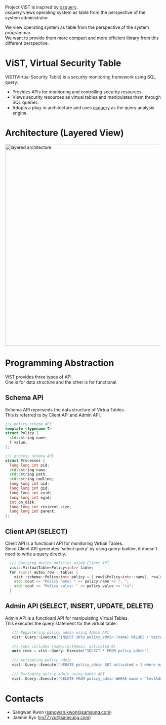 Project ViST is inspired by [osquery](https://osquery.io/).  
osquery views operating system as table 
from the perspective of the system administrator. 

We view operating system as table 
from the perspective of the system programmar.  
We want to provide them more compact and 
more efficient library from this different perspective.


# ViST, Virtual Security Table
ViST(Virtual Security Table) is a security monitoring framework using SQL query.
- Provides APIs for monitoring and controlling security resources.
- Views security resources as virtual tables and manipulates them through SQL queries.
- Adopts a plug-in architecture and uses [osquery](https://osquery.io/) as the query analysis engine.

# Architecture (Layered View)
<img src="https://github.sec.samsung.net/storage/user/692/files/9badb280-20db-11ea-8c37-a314f094a3aa" alt="layered architecture" width="650" height="650">

# Programming Abstraction
ViST provides three types of API.  
One is for data structure and the other is for functional.

## Schema API
Schema API represents the data structure of Virtua Tables.  
This is referred to by Client API and Admin API.
```cpp
/// policy schema API
template <typename T>
struct Policy {
  std::string name;
  T value;
};

/// process schema API
struct Processes {
  long long int pid;
  std::string name;
  std::string path;
  std::string cmdline;
  long long int uid;
  long long int gid;
  long long int euid;
  long long int egid;
  int on_disk;
  long long int resident_size;
  long long int parent;
};
```


## Client API (SELECT)
Client API is a functioanl API for monitoring Virtual Tables.  
Since Client API generates 'select query' by using query-builder, it doesn't need to write a query directly.

```cpp
  /// Querying device policies using Client API
  vist::VirtualTable<Policy<int>> table;
  for (const auto& row : table) {
    vist::schema::Policy<int> policy = { row[&Policy<int>::name], row[&Policy<int>::value] };
    std::cout << "Policy name: " << policy.name << ", ";
    std::cout << "Policy value: " << policy.value << "\n";
  }
```

## Admin API (SELECT, INSERT, UPDATE, DELETE)
Admin API is a functioanl API for manipulating Virtual Tables.  
This executes the query statement for the virtual table.
```cpp
   /// Registering policy admin using Admin API
   vist::Query::Execute("INSERT INTO policy_admin (name) VALUES ('testAdmin')");
   
   /// rows includes [name:testAdmin, activated:0]
   auto rows = vist::Query::Execute("SELECT * FROM policy_admin");
   
   /// Activating policy admin
   vist::Query::Execute("UPDATE policy_admin SET activated = 1 where name = 'testAdmin'");
   
   /// Excluding policy admin using Admin API
   vist::Query::Execute("DELETE FROM policy_admin WHERE name = 'testAdmin'");
```

# Contacts
- Sangwan Kwon (sangwan.kwon@samsung.com)
- Jaemin Ryu (jm77.ryu@samsung.com)
